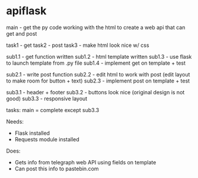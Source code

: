 # apiflask
main - get the py code working with the html to create a web api that can get and post

task1 - get
task2 - post
task3 - make html look nice w/ css

sub1.1 - get function written
sub1.2 - html template written
sub1.3 - use flask to launch template from .py file
sub1.4 - implement get on template + test

sub2.1 - write post function
sub2.2 - edit html to work with post (edit layout to make room for button + text)
sub2.3 - implement post on template + test

sub3.1 - header + footer
sub3.2 - buttons look nice (original design is not good)
sub3.3 - responsive layout



tasks:
main = complete except sub3.3



Needs:
- Flask installed
- Requests module installed



Does:
- Gets info from telegraph web API using fields on template
- Can post this info to pastebin.com
